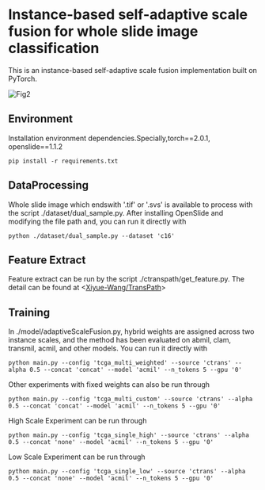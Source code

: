 # Instance-based self-adaptive scale fusion for whole slide image classification

This is an instance-based self-adaptive scale fusion implementation built on PyTorch. 


![Fig2](https://github.com/user-attachments/assets/7bd3c718-7b3d-483e-a462-49e151307801)

## Environment
Installation environment dependencies.Specially,torch==2.0.1, openslide==1.1.2

`pip install -r requirements.txt`

## DataProcessing

Whole slide image which endswith '.tif' or '.svs' is available to process with the script ./dataset/dual_sample.py. After installing OpenSlide and modifying the file path and, you can run it directly with

`python ./dataset/dual_sample.py --dataset 'c16'`



## Feature Extract

Feature extract can be run by the script ./ctranspath/get_feature.py. The detail can be found at <[Xiyue-Wang/TransPath](https://github.com/Xiyue-Wang/TransPath)>



## Training

In ./model/adaptiveScaleFusion.py, hybrid weights are assigned across two instance scales, and the method has been evaluated on abmil, clam, transmil, acmil, and other models. You can run it directly with

```
python main.py --config 'tcga_multi_weighted' --source 'ctrans' --alpha 0.5 --concat 'concat' --model 'acmil' --n_tokens 5 --gpu '0'
```

Other experiments with fixed weights can also be run through

`python main.py --config 'tcga_multi_custom' --source 'ctrans' --alpha 0.5 --concat 'concat' --model 'acmil' --n_tokens 5 --gpu '0'`

High Scale Experiment can be run through

`python main.py --config 'tcga_single_high' --source 'ctrans' --alpha 0.5 --concat 'none' --model 'acmil' --n_tokens 5 --gpu '0'`

Low Scale Experiment can be run through


`python main.py --config 'tcga_single_low' --source 'ctrans' --alpha 0.5 --concat 'none' --model 'acmil' --n_tokens 5 --gpu '0'`


